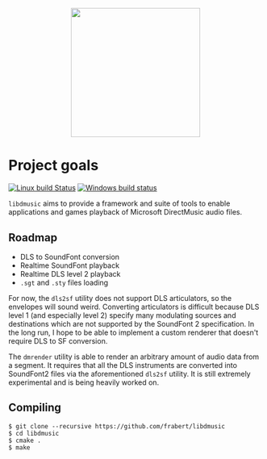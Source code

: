 <h1 align="center">
  <br>
  <img width="256" src="https://cdn.rawgit.com/frabert/libdmusic/f7aeed1b/media/logo.svg">
  <br>
</h1>

Project goals
=============
[![Linux build Status](https://travis-ci.org/frabert/libdmusic.svg?branch=master)](https://travis-ci.org/frabert/libdmusic) [![Windows build status](https://ci.appveyor.com/api/projects/status/7t7ral8wos4p7idc?svg=true)](https://ci.appveyor.com/project/frabert/libdmusic)

`libdmusic` aims to provide a framework and suite of tools to enable applications and games playback of Microsoft DirectMusic audio files.

Roadmap
-------
- DLS to SoundFont conversion
- Realtime SoundFont playback
- Realtime DLS level 2 playback
- `.sgt` and `.sty` files loading

For now, the `dls2sf` utility does not support DLS articulators, so the envelopes will sound weird. Converting articulators is difficult because DLS level 1 (and especially level 2) specify many modulating sources and destinations which are not supported by the SoundFont 2 specification. In the long run, I hope to be able to implement a custom renderer that doesn't require DLS to SF conversion.

The `dmrender` utility is able to render an arbitrary amount of audio data from a segment. It requires that all the DLS instruments are converted into SoundFont2 files via the aforementioned `dls2sf` utility. It is still extremely experimental and is being heavily worked on.

Compiling
---------

````
$ git clone --recursive https://github.com/frabert/libdmusic
$ cd libdmusic
$ cmake .
$ make
````

